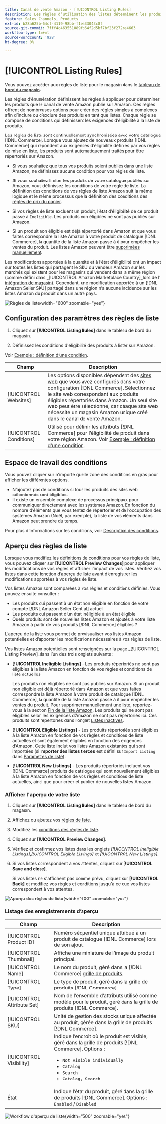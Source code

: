 ```yaml
---
title: Canal de vente Amazon - [!UICONTROL Listing Rules]
description: Les règles d’utilisation des listes déterminent les produits du catalogue Commerce publiés en tant que listes Amazon Marketplace.
feature: Sales Channels, Products
exl-id: b28a625b-64cf-4119-98bb-f1ea33043c8f
source-git-commit: 7fff4c463551089fb64f2d5bf7bf23f272ce4663
workflow-type: tm+mt
source-wordcount: '928'
ht-degree: 0%

---
```


# [!UICONTROL Listing Rules]

Vous pouvez accéder aux règles de liste pour le magasin dans le [tableau de bord du magasin](./amazon-store-dashboard.md).

Les règles d’énumération définissent les règles à appliquer pour déterminer les produits que le canal de vente Amazon publie sur Amazon. Ces règles offrent de nombreuses options pour créer des règles simples à complexes afin d’inclure ou d’exclure des produits en tant que listes. Chaque règle se compose de conditions qui définissent les exigences d’éligibilité à la liste de produits.

Les règles de liste sont continuellement synchronisées avec votre catalogue [!DNL Commerce]. Lorsque vous ajoutez de nouveaux produits [!DNL Commerce] qui répondent aux exigences d’éligibilité définies par vos règles de mise en liste, les produits sont automatiquement traités pour être répertoriés sur Amazon.

- Si vous souhaitez que tous vos produits soient publiés dans une liste Amazon, ne définissez aucune condition pour vos règles de liste.

- Si vous souhaitez limiter les produits de votre catalogue publiés sur Amazon, vous définissez les conditions de votre règle de liste. La définition des conditions de vos règles de liste Amazon suit la même logique et le même processus que la définition des conditions des [règles de prix du panier](https://experienceleague.adobe.com/docs/commerce-admin/marketing/promotions/cart-rules/price-rules-cart.html).

- Si vos règles de liste excluent un produit, l’état d’éligibilité de ce produit passe à `Ineligible`. Les produits non éligibles ne sont pas publiés sur Amazon.

- Si un produit non éligible est déjà répertorié dans Amazon et que vous faites correspondre la liste Amazon à votre produit de catalogue [!DNL Commerce], la quantité de la liste Amazon passe à `0` pour empêcher les ventes du produit. Les listes Amazon peuvent être [supprimées manuellement](./end-listings-manually.md).

Les modifications apportées à la quantité et à l’état d’éligibilité ont un impact sur toutes les listes qui partagent le SKU du vendeur Amazon sur les marchés qui existent pour les magasins qui vendent dans la même région (comme défini dans _[!UICONTROL Amazon Marketplace Country]_lors de l’ [intégration de magasin](./store-integration.md)). Cependant, une modification apportée à un [!DNL Amazon Seller SKU] partagé dans une région n’a aucune incidence sur les listes Amazon du produit dans un autre pays.

![Règles de liste](assets/ob-listing-rules.png){width="600" zoomable="yes"}

## Configuration des paramètres des règles de liste

1. Cliquez sur **[!UICONTROL Listing Rules]** dans le tableau de bord du magasin.

1. Définissez les conditions d&#39;éligibilité des produits à lister sur Amazon.

Voir [Exemple : définition d’une condition](./ob-define-condition-example.md).

| Champ | Description |
|-------------------------|---------------------------------------------------------------------------------------------------------------------------------------------------------------------------------------------------------------------------------------------------------------------------------------------------------------------------------------------------------------------------------------|
| [!UICONTROL Websites] | Les options disponibles dépendent des [sites web](https://experienceleague.adobe.com/docs/commerce-admin/start/setup/websites-stores-views.html) que vous avez configurés dans votre configuration [!DNL Commerce]. Sélectionnez le site web correspondant aux produits éligibles répertoriés dans Amazon. Un seul site web peut être sélectionné, car chaque site web nécessite un magasin Amazon unique créé dans le canal de vente Amazon. |
| [!UICONTROL Conditions] | Utilisé pour définir les attributs [!DNL Commerce] pour l’éligibilité de produit dans votre région Amazon. Voir [Exemple : définition d’une condition](./ob-define-condition-example.md). |

## Espace de travail des conditions

Vous pouvez cliquer sur n’importe quelle zone des conditions en gras pour afficher les différentes options.

- N’ajoutez pas de conditions si tous les produits des sites web sélectionnés sont éligibles.
- Il existe un ensemble complexe de processus principaux pour communiquer directement avec les systèmes Amazon. En fonction du nombre d’éléments que vous tentez de répertorier et de l’occupation des systèmes Amazon (Noël, par exemple), la liste de vos éléments dans Amazon peut prendre du temps.

Pour plus d’informations sur les conditions, voir [Description des conditions](https://experienceleague.adobe.com/docs/commerce-admin/marketing/promotions/cart-rules/price-rules-cart.html).

## Aperçu des règles de liste

Lorsque vous modifiez les définitions de conditions pour vos règles de liste, vous pouvez cliquer sur **[!UICONTROL Preview Changes]** pour appliquer les modifications de vos règles et afficher l’impact de vos listes. Vérifiez vos listes dans cette fonction d’aperçu de liste avant d’enregistrer les modifications apportées à vos règles de liste.

Vos listes Amazon sont comparées à vos règles et conditions définies. Vous pouvez ensuite consulter :

- Les produits qui passent à un état non éligible en fonction de votre compte [!DNL Amazon Seller Central] actuel
- Les produits qui passent d’un état inéligible à un état éligible
- Quels produits sont de nouvelles listes Amazon et ajoutés à votre liste Amazon à partir de vos produits [!DNL Commerce] éligibles ?

L’aperçu de la liste vous permet de prévisualiser vos listes Amazon potentielles et d’apporter les modifications nécessaires à vos règles de liste.

Vos listes Amazon potentielles sont renseignées sur la page _[!UICONTROL Listing Preview]_dans l’un des trois onglets suivants :

- **[!UICONTROL Ineligible Listings]** - Les produits répertoriés ne sont pas éligibles à la liste Amazon en fonction de vos règles et conditions de liste actuelles.

  Les produits non éligibles ne sont pas publiés sur Amazon. Si un produit non éligible est déjà répertorié dans Amazon et que vous faites correspondre la liste Amazon à votre produit de catalogue [!DNL Commerce], la quantité de la liste Amazon passe à `0` pour empêcher les ventes du produit. Pour supprimer manuellement une liste, reportez-vous à la section [Fin de la liste Amazon](./end-listings-manually.md). Les produits qui ne sont pas éligibles selon les exigences d’Amazon ne sont pas répertoriés ici. Ces produits sont répertoriés dans l’onglet [Listes inactives](./inactive-listings.md).

- **[!UICONTROL Eligible Listings]** - Les produits répertoriés sont éligibles à la liste Amazon en fonction de vos règles et conditions de liste actuelles et sont également éligibles en fonction des exigences d’Amazon. Cette liste inclut vos listes Amazon existantes qui sont importées (si **Importer des listes tierces** est défini sur `Import Listing` dans [Paramètres de liste](./third-party-listing-settings.md)).

- **[!UICONTROL New Listings]** - Les produits répertoriés incluent vos [!DNL Commerce] produits de catalogue qui sont nouvellement éligibles à la liste Amazon en fonction de vos règles et conditions de liste actuelles, ainsi que pour créer et publier de nouvelles listes Amazon.

### Afficher l&#39;aperçu de votre liste

1. Cliquez sur **[!UICONTROL Listing Rules]** dans le tableau de bord du magasin.

1. Affichez ou ajoutez vos [règles de liste](./listing-rules.md).

1. Modifiez les [conditions des règles de liste](./ob-define-condition-example.md).

1. Cliquez sur **[!UICONTROL Preview Changes]**.

1. Vérifiez et confirmez vos listes dans les onglets _[!UICONTROL Ineligible Listings]_,_[!UICONTROL Eligible Listings]_ et _[!UICONTROL New Listings]_.

1. Si vos listes correspondent à vos attentes, cliquez sur **[!UICONTROL Save and close]**.

   Si vos listes ne s&#39;affichent pas comme prévu, cliquez sur **[!UICONTROL Back]** et modifiez vos règles et conditions jusqu&#39;à ce que vos listes correspondent à vos attentes.

![Aperçu des règles de liste](assets/amazon-listing-rule-preview.png){width="600" zoomable="yes"}

### Listage des enregistrements d’aperçu

| Champ | Description |
|----------------------------|---------------------------------------------------------------------------------------------------------------------------------------------------------------------------------------------------------|
| [!UICONTROL Product ID] | Numéro séquentiel unique attribué à un produit de catalogue [!DNL Commerce] lors de son ajout. |
| [!UICONTROL Thumbnail] | Affiche une miniature de l’image du produit principal. |
| [!UICONTROL Name] | Le nom du produit, géré dans la [!DNL Commerce] [grille de produits](https://experienceleague.adobe.com/docs/commerce-admin/catalog/products/products-list.html). |
| [!UICONTROL Type] | Le type de produit, géré dans la grille de produits [!DNL Commerce]. |
| [!UICONTROL Attribute Set] | Nom de l’ensemble d’attributs utilisé comme modèle pour le produit, géré dans la grille de produits [!DNL Commerce]. |
| [!UICONTROL SKU] | Unité de gestion des stocks unique affectée au produit, gérée dans la grille de produits [!DNL Commerce]. |
| [!UICONTROL Visibility] | Indique l’endroit où le produit est visible, géré dans la grille de produits [!DNL Commerce]. Options :<ul><li>`Not visible individually`</li><li>`Catalog`</li><li>`Search`</li><li>`Catalog, Search`</li></ul> |
| État | Indique l’état du produit, géré dans la grille de produits [!DNL Commerce]. Options : `Enabled` / `Disabled` |

![Workflow d&#39;aperçu de liste](assets/listing-preview-flowchart.png){width="500" zoomable="yes"}
